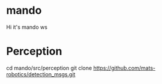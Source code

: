 # mando
Hi it's mando ws

# Perception
cd mando/src/perception
git clone https://github.com/mats-robotics/detection_msgs.git
